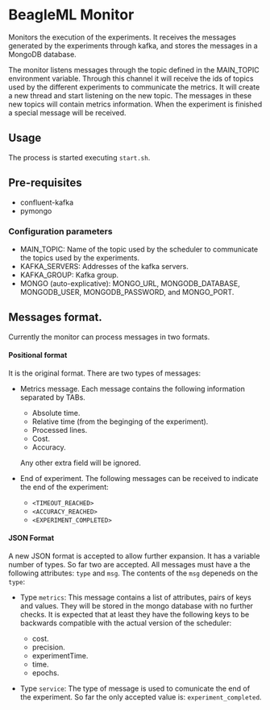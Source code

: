 # BeagleML Monitor

Monitors the execution of the experiments. It receives the messages generated by the experiments
through kafka, and stores the messages in a MongoDB database.

The monitor listens messages through the topic defined in the MAIN_TOPIC environment
variable. Through this channel it will receive the ids of topics used by the different experiments
to communicate the metrics. It will create a new thread and start listening on the new topic. The
messages in these new topics will contain metrics information. When the experiment is finished a
special message will be received.

## Usage
The process is started executing ```start.sh```.

## Pre-requisites
- confluent-kafka
- pymongo


### Configuration parameters
- MAIN_TOPIC: Name of the topic used by the scheduler to communicate the topics used by the experiments.
- KAFKA_SERVERS: Addresses of the kafka servers.
- KAFKA_GROUP: Kafka group.
- MONGO (auto-explicative): MONGO_URL, MONGODB_DATABASE, MONGODB_USER, MONGODB_PASSWORD, and MONGO_PORT.

## Messages format.
Currently the monitor can process messages in two formats.

#### Positional format
It is the original format. There are two types of messages:
- Metrics message. Each message contains the following information separated by TABs.
  - Absolute time.
  - Relative time (from the beginging of the experiment).
  - Processed lines.
  - Cost.
  - Accuracy.
 
  Any other extra field will be ignored.
  
- End of experiment. The following messages can be received to indicate the end of the experiment:
  - `<TIMEOUT_REACHED>`
  - `<ACCURACY_REACHED>`
  - `<EXPERIMENT_COMPLETED>`
  
#### JSON Format
A new JSON format is accepted to allow further expansion. It has a variable number of types. So far
two are accepted. All messages must have a the following attributes: `type` and `msg`. The contents
of the `msg` depeneds on the `type`:
  
  - Type `metrics`: This message contains a list of attributes, pairs of keys and values. They will
    be stored in the mongo database with no further checks. It is expected that at least they have
    the following keys to be backwards compatible with the actual version of the scheduler:
    - cost.
    - precision.
    - experimentTime.
    - time.
    - epochs.
    
  - Type `service`: The type of message is used to comunicate the end of the  experiment. So far the
    only accepted value is: `experiment_completed`.

